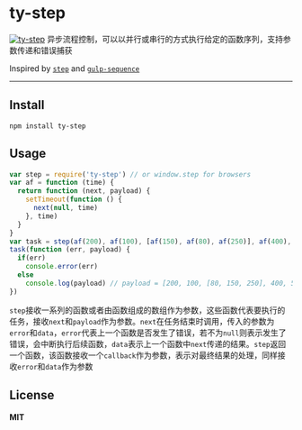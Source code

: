# ty-step
[![ty-step](https://img.shields.io/npm/v/ty-step.svg "title")](https://www.npmjs.com/package/ty-step)
异步流程控制，可以以并行或串行的方式执行给定的函数序列，支持参数传递和错误捕获

Inspired by [`step`](https://github.com/creationix/step) and [`gulp-sequence`](https://github.com/teambition/gulp-sequence)

---------
## Install
`npm install ty-step`

## Usage

```javascript
var step = require('ty-step') // or window.step for browsers
var af = function (time) {
  return function (next, payload) {
    setTimeout(function () {
      next(null, time)
    }, time)
  }
}
var task = step(af(200), af(100), [af(150), af(80), af(250)], af(400), af(50))
task(function (err, payload) {
  if(err)
    console.error(err)
  else
    console.log(payload) // payload = [200, 100, [80, 150, 250], 400, 50]
})
```

`step`接收一系列的函数或者由函数组成的数组作为参数，这些函数代表要执行的任务，接收`next`和`payload`作为参数。`next`在任务结束时调用，传入的参数为`error`和`data`，`error`代表上一个函数是否发生了错误，若不为`null`则表示发生了错误，会中断执行后续函数，`data`表示上一个函数中`next`传递的结果。`step`返回一个函数，该函数接收一个`callback`作为参数，表示对最终结果的处理，同样接收`error`和`data`作为参数

## License
**MIT**
